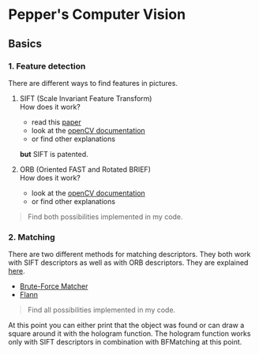 # Pepper's Computer Vision

## Basics ##

### 1. Feature detection ###

There are different ways to find features in pictures.

1. SIFT (Scale Invariant Feature Transform)  
	How does it work?  
	* read this [paper](https://www.cs.ubc.ca/~lowe/papers/ijcv04.pdf)
	* look at the [openCV documentation](https://docs.opencv.org/trunk/da/df5/tutorial_py_sift_intro.html)
	* or find other explanations  

	**but** SIFT is patented.


2. ORB (Oriented FAST and Rotated BRIEF)  
	How does it work?  
	* look at the [openCV documentation](https://docs.opencv.org/trunk/d1/d89/tutorial_py_orb.html)
	* or find other explanations    

> Find both possibilities implemented in my code.

### 2. Matching ###
There are two different methods for matching descriptors. They both work with SIFT descriptors as well as with ORB descriptors. They are explained [here](https://docs.opencv.org/trunk/dc/dc3/tutorial_py_matcher.html).

* [Brute-Force Matcher](https://docs.opencv.org/trunk/dc/dc3/tutorial_py_matcher.html)
* [Flann](https://docs.opencv.org/trunk/dc/dc3/tutorial_py_matcher.html)


> Find all possibilities implemented in my code.


At this point you can either print that the object was found or can draw a square around it with the hologram function. The hologram function works only with SIFT descriptors in combination with BFMatching at this point.
